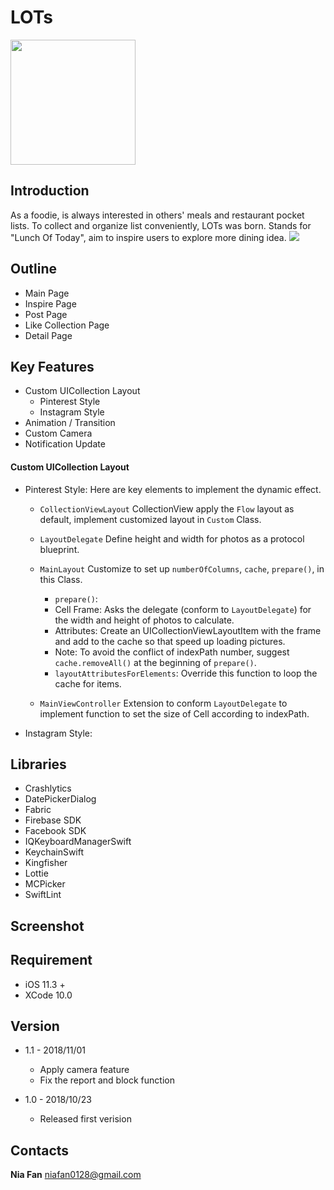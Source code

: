 # LOTs

<a href="https://itunes.apple.com/us/app/lots/id1439182743?l=zh&ls=1&mt=8"><img src="https://imgurl.org/temp/1811/79e15d026616cee0.png" width="200"></a>

## Introduction

As a foodie, is always interested in others' meals and restaurant pocket lists.
To collect and organize list conveniently, LOTs was born.
Stands for "Lunch Of Today", aim to inspire users to explore more dining idea.
![](https://imgurl.org/temp/1811/b6f42b3ce148ad92.png)

## Outline


* Main Page
* Inspire Page
* Post Page
* Like Collection Page
* Detail Page


## Key Features

* Custom UICollection Layout
  * Pinterest Style
  * Instagram Style
* Animation / Transition
* Custom Camera
* Notification Update

#### Custom UICollection Layout

  * Pinterest Style: Here are key elements to implement the dynamic effect.

    * `CollectionViewLayout` CollectionView apply the `Flow` layout as default,
     implement customized layout in `Custom` Class.   

    * `LayoutDelegate` Define height and width for photos as a protocol blueprint.

    * `MainLayout` Customize to set up `numberOfColumns`, `cache`, `prepare()`, in this Class.
      * `prepare()`:
       - Cell Frame: Asks the delegate (conform to `LayoutDelegate`) for the width and height of photos to calculate.
       - Attributes: Create an UICollectionViewLayoutItem with the frame and add to the cache so that speed up loading pictures.
       - Note: To avoid the conflict of indexPath number, suggest `cache.removeAll()` at the beginning of `prepare()`.
      * `layoutAttributesForElements`: Override this function to loop the cache for items.

    * `MainViewController` Extension to conform `LayoutDelegate` to implement function to set the size of Cell according to indexPath.

* Instagram Style:




## Libraries

* Crashlytics
* DatePickerDialog
* Fabric
* Firebase SDK
* Facebook SDK
* IQKeyboardManagerSwift
* KeychainSwift
* Kingfisher
* Lottie
* MCPicker
* SwiftLint

## Screenshot


## Requirement

* iOS 11.3 +
* XCode 10.0

## Version

* 1.1 - 2018/11/01
  * Apply camera feature
  * Fix the report and block function


* 1.0 - 2018/10/23
  * Released first verision

## Contacts
**Nia Fan**
niafan0128@gmail.com
